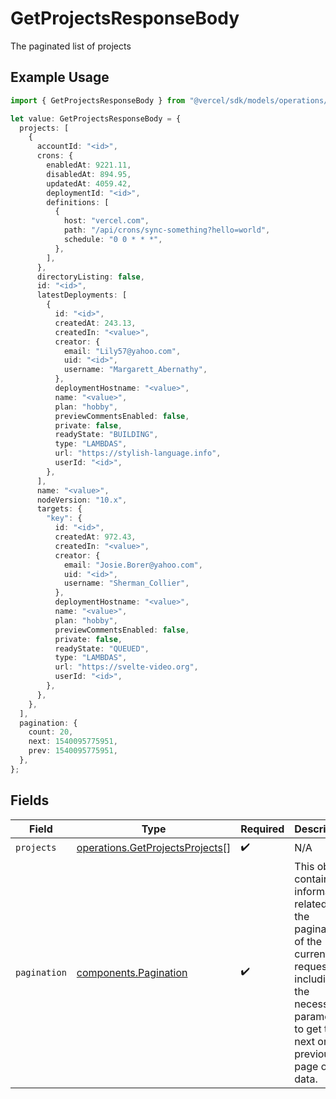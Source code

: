# GetProjectsResponseBody

The paginated list of projects

## Example Usage

```typescript
import { GetProjectsResponseBody } from "@vercel/sdk/models/operations/getprojects.js";

let value: GetProjectsResponseBody = {
  projects: [
    {
      accountId: "<id>",
      crons: {
        enabledAt: 9221.11,
        disabledAt: 894.95,
        updatedAt: 4059.42,
        deploymentId: "<id>",
        definitions: [
          {
            host: "vercel.com",
            path: "/api/crons/sync-something?hello=world",
            schedule: "0 0 * * *",
          },
        ],
      },
      directoryListing: false,
      id: "<id>",
      latestDeployments: [
        {
          id: "<id>",
          createdAt: 243.13,
          createdIn: "<value>",
          creator: {
            email: "Lily57@yahoo.com",
            uid: "<id>",
            username: "Margarett_Abernathy",
          },
          deploymentHostname: "<value>",
          name: "<value>",
          plan: "hobby",
          previewCommentsEnabled: false,
          private: false,
          readyState: "BUILDING",
          type: "LAMBDAS",
          url: "https://stylish-language.info",
          userId: "<id>",
        },
      ],
      name: "<value>",
      nodeVersion: "10.x",
      targets: {
        "key": {
          id: "<id>",
          createdAt: 972.43,
          createdIn: "<value>",
          creator: {
            email: "Josie.Borer@yahoo.com",
            uid: "<id>",
            username: "Sherman_Collier",
          },
          deploymentHostname: "<value>",
          name: "<value>",
          plan: "hobby",
          previewCommentsEnabled: false,
          private: false,
          readyState: "QUEUED",
          type: "LAMBDAS",
          url: "https://svelte-video.org",
          userId: "<id>",
        },
      },
    },
  ],
  pagination: {
    count: 20,
    next: 1540095775951,
    prev: 1540095775951,
  },
};
```

## Fields

| Field                                                                                                                                                           | Type                                                                                                                                                            | Required                                                                                                                                                        | Description                                                                                                                                                     |
| --------------------------------------------------------------------------------------------------------------------------------------------------------------- | --------------------------------------------------------------------------------------------------------------------------------------------------------------- | --------------------------------------------------------------------------------------------------------------------------------------------------------------- | --------------------------------------------------------------------------------------------------------------------------------------------------------------- |
| `projects`                                                                                                                                                      | [operations.GetProjectsProjects](../../models/operations/getprojectsprojects.md)[]                                                                              | :heavy_check_mark:                                                                                                                                              | N/A                                                                                                                                                             |
| `pagination`                                                                                                                                                    | [components.Pagination](../../models/components/pagination.md)                                                                                                  | :heavy_check_mark:                                                                                                                                              | This object contains information related to the pagination of the current request, including the necessary parameters to get the next or previous page of data. |